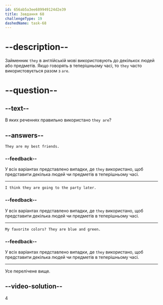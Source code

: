 ```yaml
---
id: 656ab5a3ee689949124d2e39
title: Завдання 68
challengeType: 19
dashedName: task-68
---
```


# --description--

Займенник `they` в англійській мові використовують до декількох людей або предметів. Якщо говорять в теперішньому часі, то `they` часто використовується разом з `are`.

# --question--

## --text--

В яких реченнях правильно використано `they are`?

## --answers--

`They are my best friends.`

### --feedback--

У всіх варіантах представлено випадки, де `they` використано, щоб представити декілька людей чи предметів в теперішньому часі.

---

`I think they are going to the party later.`

### --feedback--

У всіх варіантах представлено випадки, де `they` використано, щоб представити декілька людей чи предметів в теперішньому часі.

---

`My favorite colors? They are blue and green.`

### --feedback--

У всіх варіантах представлено випадки, де `they` використано, щоб представити декілька людей чи предметів в теперішньому часі.

---

Усе перелічене вище.

## --video-solution--

4
